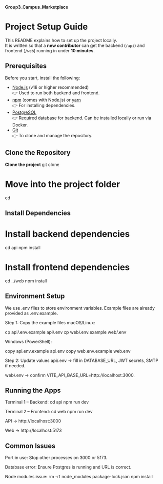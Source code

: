 **Group3_Campus_Marketplace**

# Project Setup Guide

This README explains how to set up the project locally.  
It is written so that a **new contributor** can get the backend (`/api`) and frontend (`/web`) running in under **10 minutes**.

## Prerequisites

Before you start, install the following:

- [Node.js](https://nodejs.org/) (v18 or higher recommended)  
  👉 Used to run both backend and frontend.  
- [npm](https://www.npmjs.com/) (comes with Node.js) or [yarn](https://yarnpkg.com/)  
  👉 For installing dependencies.  
- [PostgreSQL](https://www.postgresql.org/)  
  👉 Required database for backend. Can be installed locally or run via Docker.  
- [Git](https://git-scm.com/)  
  👉 To clone and manage the repository.  

## Clone the Repository
**Clone the project**
git clone <your-repo-url>

# Move into the project folder
cd <repo-name>

## Install Dependencies
# Install backend dependencies
cd api
npm install

# Install frontend dependencies
cd ../web
npm install

## Environment Setup

We use .env files to store environment variables.
Example files are already provided as .env.example.

Step 1: Copy the example files
macOS/Linux:

cp api/.env.example api/.env
cp web/.env.example web/.env

Windows (PowerShell):

copy api\.env.example api\.env
copy web\.env.example web\.env

Step 2: Update values
api/.env → fill in DATABASE_URL, JWT secrets, SMTP if needed.

web/.env → confirm VITE_API_BASE_URL=http://localhost:3000.

## Running the Apps
Terminal 1 – Backend:
cd api
npm run dev

Terminal 2 – Frontend:
cd web
npm run dev

API → http://localhost:3000

Web → http://localhost:5173

## Common Issues

Port in use: Stop other processes on 3000 or 5173.

Database error: Ensure Postgres is running and URL is correct.

Node modules issue:
rm -rf node_modules package-lock.json
npm install
